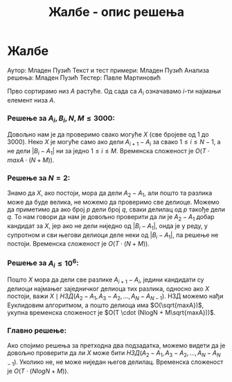 ﻿---
title: Жалбе - опис решења
---

# Жалбе

Аутор: Младен Пузић
Текст и тест примери: Младен Пузић
Анализа решења: Младен Пузић
Тестер: Павле Мартиновић

Прво сортирамо низ $A$ растуће. Од сада са $A_i$ означавамо $i$-ти најмањи елемент низа $A$. 

### Решење за $A_i, B_i, N, M \leq 3000$:
Довољно нам је да проверимо свако могуће $X$ (све бројеве од $1$ до $3000$). Неко $X$ је могуће само ако дели $A_{i+1}-A_i$ за свако $1 \leq i \leq N-1$, а не дели $|B_i-A_1|$ ни за једно $1 \leq i \leq M$. Временска сложеност је $O(T \cdot maxA \cdot (N+M))$.

### Решење за $N = 2$:
Знамо да $X$, ако постоји, мора да дели $A_2 - A_1$, али пошто та разлика може да буде велика, не можемо да проверимо све делиоце. Можемо да приметимо да ако број $p$ дели број $q$, сваки делилац од $p$ такође дели $q$. То нам говори да нам је довољно проверити да ли је $A_2 - A_1$ добар кандидат за $X$, јер ако не дели ниједно од $|B_i-A_1|$, онда је у реду, у супротном и сви његови делиоци деле неки од $|B_i-A_1|$, па решење не постоји. Временска сложеност је $O(T \cdot (N+M))$.

### Решење за $A_i \leq 10^6$:
Пошто $X$ мора да дели све разлике $A_{i+1}-A_i$, једини кандидати су делиоци најмањег заједничког делиоца тих разлика, односно ако $X$ постоји, важи $X \mid НЗД(A_2-A_1, A_3-A_2, ..., A_N-A_{N-1})$. НЗД можемо нађи Еуклидовим алгоритмом, а пошто делиоца има $O(\sqrt{maxA})$, укупна временска сложеност је $O(T \cdot (NlogN + M\sqrt{maxA}))$. 

### Главно решење:
Ако спојимо решења за претходна два подзадатка, можемо видети да је довољно проверити да ли $X$ може бити $НЗД(A_2-A_1, A_3-A_2, ..., A_N-A_{N-1})$. Уколико не, не може ниједан његов делилац. Временска сложеност је $O(T \cdot (NlogN + M))$.
